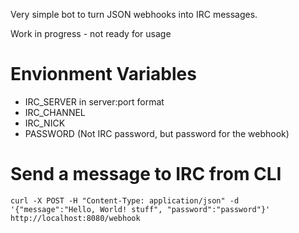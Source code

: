 Very simple bot to turn JSON webhooks into IRC messages.

Work in progress - not ready for usage

# Envionment Variables
- IRC_SERVER in server:port format
- IRC_CHANNEL 
- IRC_NICK
- PASSWORD (Not IRC password, but password for the webhook)

# Send a message to IRC from CLI
```
curl -X POST -H "Content-Type: application/json" -d '{"message":"Hello, World! stuff", "password":"password"}' http://localhost:8080/webhook
```
